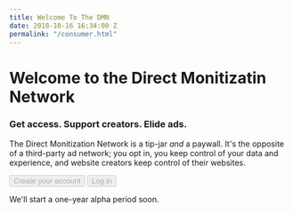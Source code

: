 ```yaml
---
title: Welcome To The DMN
date: 2018-10-16 16:34:00 Z
permalink: "/consumer.html"
---
```


# Welcome to the Direct Monitizatin Network

### Get access. Support creators. Elide ads.

The Direct Monitization Network is a tip-jar _and_ a paywall. It's the opposite of a third-party ad network; you opt in, you keep control of your data and experience, and website creators keep control of their websites. 

<div>
  <button disabled="disabled">Create your account</button>
  <button disabled="disabled">Log in</button>
</div>

We'll start a one-year alpha period soon.


